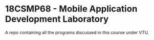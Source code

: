# 18CSMP68 - Mobile Application Development Laboratory

A repo containing all the programs discussed in this course under VTU.